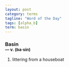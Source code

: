 ```yaml
---
layout: post
category: terms
tagline: "Word of the Day"
tags: [alpha_b]
term: basin
---
```


<h3>Basin<br/> <small>&mdash; v. (ba<span>&middot;</span>sin)</small></h3>
<p><ol><li>littering from a houseboat</li>
</ol></p>
